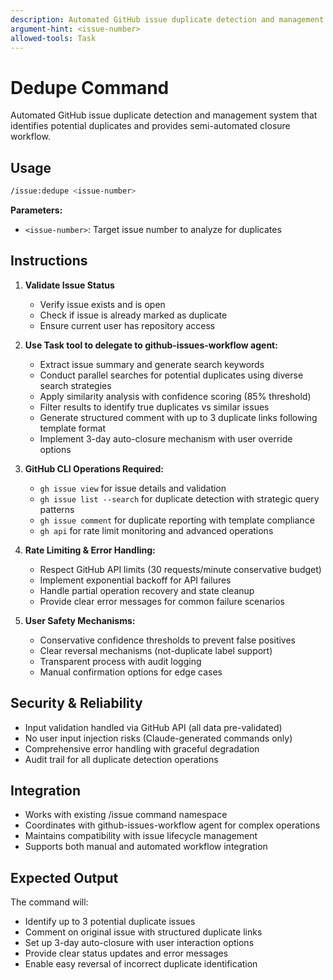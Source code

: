 ```yaml
---
description: Automated GitHub issue duplicate detection and management
argument-hint: <issue-number>
allowed-tools: Task
---
```


# Dedupe Command

Automated GitHub issue duplicate detection and management system that identifies potential duplicates and provides semi-automated closure workflow.

## Usage

```bash
/issue:dedupe <issue-number>
```

**Parameters:**
- `<issue-number>`: Target issue number to analyze for duplicates

## Instructions

1. **Validate Issue Status**
   - Verify issue exists and is open
   - Check if issue is already marked as duplicate
   - Ensure current user has repository access

2. **Use Task tool to delegate to github-issues-workflow agent:**
   - Extract issue summary and generate search keywords
   - Conduct parallel searches for potential duplicates using diverse search strategies
   - Apply similarity analysis with confidence scoring (85% threshold)
   - Filter results to identify true duplicates vs similar issues
   - Generate structured comment with up to 3 duplicate links following template format
   - Implement 3-day auto-closure mechanism with user override options

3. **GitHub CLI Operations Required:**
   - `gh issue view` for issue details and validation
   - `gh issue list --search` for duplicate detection with strategic query patterns
   - `gh issue comment` for duplicate reporting with template compliance
   - `gh api` for rate limit monitoring and advanced operations

4. **Rate Limiting & Error Handling:**
   - Respect GitHub API limits (30 requests/minute conservative budget)
   - Implement exponential backoff for API failures
   - Handle partial operation recovery and state cleanup
   - Provide clear error messages for common failure scenarios

5. **User Safety Mechanisms:**
   - Conservative confidence thresholds to prevent false positives
   - Clear reversal mechanisms (not-duplicate label support)
   - Transparent process with audit logging
   - Manual confirmation options for edge cases

## Security & Reliability

- Input validation handled via GitHub API (all data pre-validated)
- No user input injection risks (Claude-generated commands only)
- Comprehensive error handling with graceful degradation
- Audit trail for all duplicate detection operations

## Integration

- Works with existing /issue command namespace
- Coordinates with github-issues-workflow agent for complex operations
- Maintains compatibility with issue lifecycle management
- Supports both manual and automated workflow integration

## Expected Output

The command will:
- Identify up to 3 potential duplicate issues
- Comment on original issue with structured duplicate links
- Set up 3-day auto-closure with user interaction options
- Provide clear status updates and error messages
- Enable easy reversal of incorrect duplicate identification